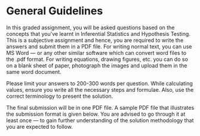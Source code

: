 # General Guidelines
 

In this graded assignment, you will be asked questions based on the concepts that you’ve learnt in Inferential Statistics and Hypothesis Testing. This is a subjective assignment and hence, you are required to write the answers and submit them in a PDF file. For writing normal text, you can use MS Word — or any other similar software which can convert word files to the .pdf format. For writing equations, drawing figures, etc. you can do so on a blank sheet of paper, photograph the images and upload them in the same word document.

 

Please limit your answers to 200-300 words per question. While calculating values, ensure you write all the necessary steps and formulae. Also, use the correct terminology to present the solution.

 

The final submission will be in one PDF file. A sample PDF file that illustrates the submission format is given below. You are advised to go through it at least once — to gain further understanding of the solution methodology that you are expected to follow.
